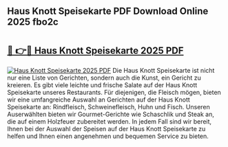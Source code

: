 ## Haus Knott Speisekarte PDF Download Online 2025 fbo2c

# <h2><a href="http://gc67rze.nevu.top/?p=Haus+Knott+Speisekarte">🔗 👉🔴 Haus Knott Speisekarte 2025 PDF</a></h2>

[![Haus Knott Speisekarte 2025 PDF](https://i.imgur.com/dBaPXMq.png)](http://gc67rze.nevu.top/?p=Haus+Knott+Speisekarte)
Die Haus Knott Speisekarte ist nicht nur eine Liste von Gerichten, sondern auch die Kunst, ein Gericht zu kreieren. Es gibt viele leichte und frische Salate auf der Haus Knott Speisekarte unseres Restaurants. Für diejenigen, die Fleisch mögen, bieten wir eine umfangreiche Auswahl an Gerichten auf der Haus Knott Speisekarte an: Rindfleisch, Schweinefleisch, Huhn und Fisch. Unseren Auserwählten bieten wir Gourmet-Gerichte wie Schaschlik und Steak an, die auf einem Holzfeuer zubereitet werden. In jedem Fall sind wir bereit, Ihnen bei der Auswahl der Speisen auf der Haus Knott Speisekarte zu helfen und Ihnen einen angenehmen und bequemen Service zu bieten.

